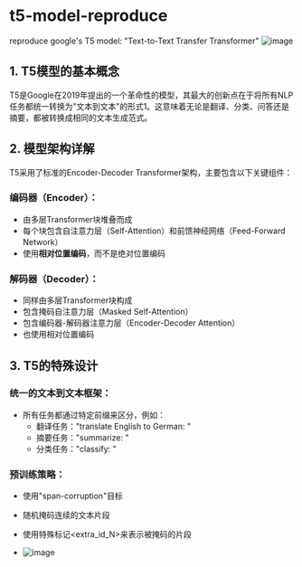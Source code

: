 # t5-model-reproduce
reproduce google's T5 model: "Text-to-Text Transfer Transformer"
![image](https://github.com/user-attachments/assets/5d2886f5-812a-412a-b602-8e5c715676a7)


## 1. T5模型的基本概念
T5是Google在2019年提出的一个革命性的模型，其最大的创新点在于将所有NLP任务都统一转换为"文本到文本"的形式1。这意味着无论是翻译、分类、问答还是摘要，都被转换成相同的文本生成范式。

## 2. 模型架构详解
T5采用了标准的Encoder-Decoder Transformer架构，主要包含以下关键组件：

### 编码器（Encoder）：
- 由多层Transformer块堆叠而成
- 每个块包含自注意力层（Self-Attention）和前馈神经网络（Feed-Forward Network）
- 使用**相对位置编码**，而不是绝对位置编码

### 解码器（Decoder）：
- 同样由多层Transformer块构成
- 包含掩码自注意力层（Masked Self-Attention）
- 包含编码器-解码器注意力层（Encoder-Decoder Attention）
- 也使用相对位置编码


## 3. T5的特殊设计
### 统一的文本到文本框架：
- 所有任务都通过特定前缀来区分，例如：
  - 翻译任务："translate English to German: "
  - 摘要任务："summarize: "
  - 分类任务："classify: "

### 预训练策略：
- 使用"span-corruption"目标
- 随机掩码连续的文本片段
- 使用特殊标记<extra_id_N>来表示被掩码的片段

- ![image](https://github.com/user-attachments/assets/ed4c5e62-b6a5-43cf-aa97-c6fcbc3dc066)


